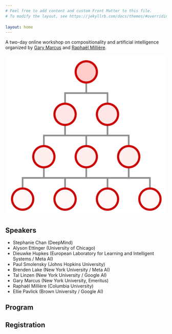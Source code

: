 ```yaml
---
# Feel free to add content and custom Front Matter to this file.
# To modify the layout, see https://jekyllrb.com/docs/themes/#overriding-theme-defaults

layout: home
---
```


A two-day online workshop on compositionality and artificial intelligence organized by [Gary Marcus](http://garymarcus.com) and [Raphaël Millière](https://raphaelmilliere.com/gary ).


<img class="medium" src="logo.png" alt="Logo" loading="lazy">

## Speakers

- Stephanie Chan (DeepMind)
- Alyson Ettinger (University of Chicago)
- Dieuwke Hupkes (European Laboratory for Learning and Intelligent Systems / Meta AI)
- Paul Smolensky (Johns Hopkins University)
- Brenden Lake (New York University / Meta AI)
- Tal Linzen (New York University / Google AI)
- Gary Marcus (New York University, Emeritus)
- Raphaël Millière (Columbia University)
- Ellie Pavlick (Brown University / Google AI)

## Program

## Registration